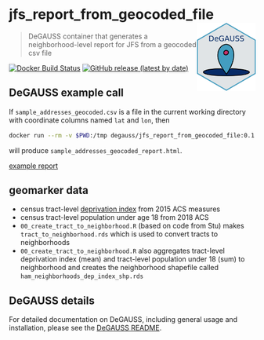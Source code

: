 # jfs_report_from_geocoded_file <a href='https://degauss-org.github.io/DeGAUSS/'><img src='DeGAUSS_hex.png' align="right" height="138.5" /></a>

> DeGAUSS container that generates a neighborhood-level report for JFS from a geocoded csv file

[![Docker Build Status](https://img.shields.io/docker/automated/degauss/jfs_report_from_geocoded_file)](https://hub.docker.com/repository/docker/degauss/jfs_report_from_geocoded_file/tags)
[![GitHub release (latest by date)](https://img.shields.io/github/v/release/degauss-org/jfs_report_from_geocoded_file)](https://github.com/degauss-org/jfs_report_from_geocoded_file/releases)

## DeGAUSS example call

If `sample_addresses_geocoded.csv` is a file in the current working directory with coordinate columns named `lat` and `lon`, then

```sh
docker run --rm -v $PWD:/tmp degauss/jfs_report_from_geocoded_file:0.1 sample_addresses_geocoded.csv
```

will produce `sample_addresses_geocoded_report.html`.

[example report](http://degauss.org/jfs_report_from_geocoded_file)

## geomarker data

- census tract-level [deprivation index](https://geomarker.io/dep_index/) from 2015 ACS measures
- census tract-level population under age 18 from 2018 ACS
- `00_create_tract_to_neighborhood.R` (based on code from Stu) makes `tract_to_neighborhood.rds` which is used to convert tracts to neighborhoods
- `00_create_tract_to_neighborhood.R` also aggregates tract-level deprivation index (mean) and tract-level population under 18 (sum) to neighborhood and creates the neighborhood shapefile called `ham_neighborhoods_dep_index_shp.rds`

## DeGAUSS details

For detailed documentation on DeGAUSS, including general usage and installation, please see the [DeGAUSS README](https://github.com/degauss-org/DeGAUSS).
